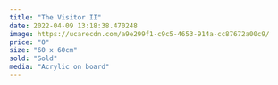 ```yaml
---
title: "The Visitor II"
date: 2022-04-09 13:18:38.470248
image: https://ucarecdn.com/a9e299f1-c9c5-4653-914a-cc87672a00c9/
price: "0"
size: "60 x 60cm"
sold: "Sold"
media: "Acrylic on board"
---
```


